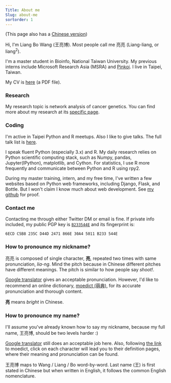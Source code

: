 ```yaml
---
Title: About me
Slug: about-me
sortorder: 1
---
```


(This page also has a [Chinese version](./zh.html#about-me))

Hi, I'm Liang Bo Wang (王亮博). Most people call me 亮亮 (Liang-liang, or liang<sup>2</sup>).

I'm a master student in Bioinfo, National Taiwan University. My previous interns include Microsoft Research Asia (MSRA) and [Pinkoi]. I live in Taipei, Taiwan.

My CV is [here](/CV.pdf) (a PDF file).


### Research
My research topic is network analysis of cancer genetics. You can find more about my research at its [specific page][research].


### Coding
I'm active in Taipei Python and R meetups. Also I like to give talks. The full talk list is [here][talks].

I speak fluent Python (especially 3.x) and R. My daily research relies on Python scientific computing stack, such as Numpy, pandas, Jupyter(IPython), matplotlib, and Cython. For statistics, I use R more frequently and communicate between Python and R using rpy2.

During my master training, intern, and my free time, I've written a few websites based on Python web frameworks, including Django, Flask, and Bottle. But I won't claim I know much about web development. See [my github] for proof.


### Contact me
Contacting me through either Twitter DM or email is fine. If private info included, my public PGP key is [`B233544E`](/B233544E.pub.asc) and its fingerprint is:

```
6ECD C5B8 235C D44D 2471 866E 30A4 5011 B233 544E
```


### How to pronounce my nickname?
亮亮 is composed of single character, **亮**, repeated two times with same pronunciation, *lia-ng*. Mind the pitch because in Chinese different pitches have different meanings. The pitch is similar to how people say *shoot!*.

[Google translator](https://translate.google.com.tw/?hl=zh-TW#zh-CN/zh-TW/%E4%BA%AE%E4%BA%AE) gives an acceptable pronunciation. However, I'd like to recommend an online dictionary, [moedict (萌典)](https://www.moedict.tw/%E4%BA%AE), for its accurate pronunciation and thorough content.

**亮** means *bright* in Chinese.


### How to pronounce my name?
I'll assume you've already known how to say my nickname, because my full name, 王亮博, should be two levels harder :)

[Google translator](https://translate.google.com.tw/?hl=zh-TW#zh-CN/zh-TW/%E7%8E%8B%E4%BA%AE%E5%8D%9A) still does an acceptable job here. Also, following [the link](https://www.moedict.tw/%E7%8E%8B%E4%BA%AE%E5%8D%9A) to moedict, click on each character will lead you to their definition pages, where their meaning and pronunciation can be found.

王亮博 maps to Wang / Liang / Bo word-by-word. Last name (王) is first stated in Chinese but when written in English, it follows the common English nomenclature.


[Pinkoi]: http://www.pinkoi.com/
[research]: /research/#research
[talks]: /talks/#talks
[my github]: https://github.com/ccwang002

